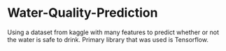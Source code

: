 # Water-Quality-Prediction
Using a dataset from kaggle with many features to predict whether or not the water is safe to drink. Primary library that was used is Tensorflow. 
